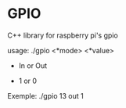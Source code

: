 # GPIO
C++ library for raspberry pi's gpio

usage: ./gpio <pin number> <*mode> <*value>

* In or Out

* 1 or 0

Exemple: ./gpio 13 out 1
